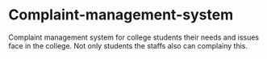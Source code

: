 # Complaint-management-system
Complaint management system for college students their needs and issues face in the college. Not only students the staffs also can complainy this. 
